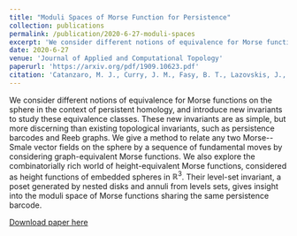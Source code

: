 ```yaml
---
title: "Moduli Spaces of Morse Function for Persistence"
collection: publications
permalink: /publication/2020-6-27-moduli-spaces
excerpt: 'We consider different notions of equivalence for Morse functions on the sphere in the context of persistent homology, and introduce new invariants to study these equivalence classes. These new invariants are as simple, but more discerning than existing topological invariants, such as persistence barcodes and Reeb graphs. We give a method to relate any two Morse--Smale vector fields on the sphere by a sequence of fundamental moves by considering graph-equivalent Morse functions. We also explore the combinatorially rich world of height-equivalent Morse functions, considered as height functions of embedded spheres in $\mathbb{R}^3$. Their level-set invariant, a poset generated by nested disks and annuli from levels sets, gives insight into the moduli space of Morse functions sharing the same persistence barcode.'
date: 2020-6-27
venue: 'Journal of Applied and Computational Topology'
paperurl: 'https://arxiv.org/pdf/1909.10623.pdf'
citation: 'Catanzaro, M. J., Curry, J. M., Fasy, B. T., Lazovskis, J., Malen, G., Riess, H., Wei, B., &amp; Zabka, M. (2020). Moduli spaces of morse functions for persistence. <i> Journal of Applied and Computational Topology </i>, 4(3), 353-385.'
---
```

We consider different notions of equivalence for Morse functions on the sphere in the context of persistent homology, and introduce new invariants to study these equivalence classes. These new invariants are as simple, but more discerning than existing topological invariants, such as persistence barcodes and Reeb graphs. We give a method to relate any two Morse--Smale vector fields on the sphere by a sequence of fundamental moves by considering graph-equivalent Morse functions. We also explore the combinatorially rich world of height-equivalent Morse functions, considered as height functions of embedded spheres in $\mathbb{R}^3$. Their level-set invariant, a poset generated by nested disks and annuli from levels sets, gives insight into the moduli space of Morse functions sharing the same persistence barcode.

[Download paper here](https://arxiv.org/pdf/1909.10623.pdf)
